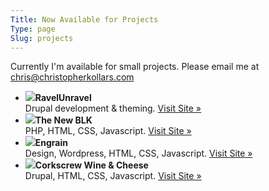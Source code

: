 ```yaml
---
Title: Now Available for Projects
Type: page
Slug: projects
---
```


Currently I'm available for small projects. Please email me at [chris@christopherkollars.com](mailto:chris@christopherkollars.com)

<ul class="projects">
<li><div><img src="https://dl.dropboxusercontent.com/u/2243605/site/img/ravelunravel-sample.jpg" /><span><strong>RavelUnravel</strong><br />Drupal development & theming. <a href="http://www.ravelunravel.com">Visit Site »</a></span></div></li>
<li><div><img src="https://dl.dropboxusercontent.com/u/2243605/site/img/newblk-sample.jpg" /><span><strong>The New BLK</strong><br />PHP, HTML, CSS, Javascript. <a href="http://www.thenewblk.com">Visit Site »</a></span></div></li>
<li><div><img src="https://dl.dropboxusercontent.com/u/2243605/site/img/engrain-sample.jpg" /><span><strong>Engrain</strong><br />Design, Wordpress, HTML, CSS, Javascript. <a href="http://www.engrain.us">Visit Site »</a></span></div></li>
<li><div><img src="https://dl.dropboxusercontent.com/u/2243605/site/img/corkscrew-sample.jpg" /><span><strong>Corkscrew Wine & Cheese</strong><br />Drupal, HTML, CSS, Javascript. <a href="http://www.corkscrewwineandcheese.com">Visit Site »</a></span></div></li>
</ul>
